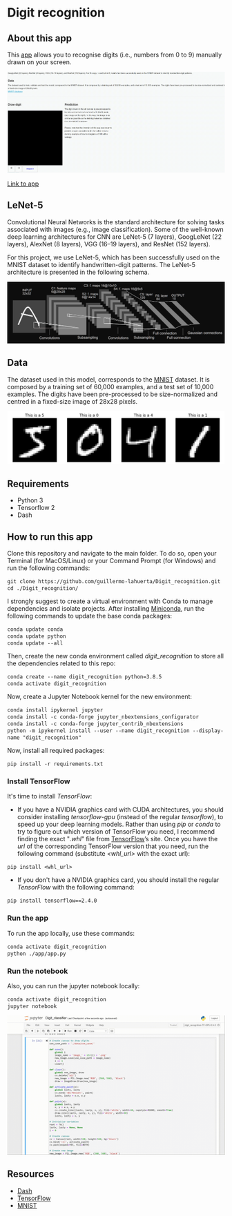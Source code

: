 # Digit recognition

## About this app

This [app](http://ec2-35-180-131-164.eu-west-3.compute.amazonaws.com:8080/) allows you to recognise digits (i.e., numbers from 0 to 9) manually drawn on your screen.

![](img/video_app.gif)

[Link to app](http://ec2-35-180-131-164.eu-west-3.compute.amazonaws.com:8080/)

## LeNet-5

Convolutional Neural Networks is the standard architecture for solving tasks associated with images (e.g., image classification). Some of the well-known deep learning architectures for CNN are LeNet-5 (7 layers), GoogLeNet (22 layers), AlexNet (8 layers), VGG (16–19 layers), and ResNet (152 layers).

For this project, we use LeNet-5, which has been successfully used on the MNIST dataset to identify handwritten-digit patterns. The LeNet-5 architecture is presented in the following schema.

![screenshot](img/lenet.png)

## Data

The dataset used in this model, corresponds to the [MNIST](http://yann.lecun.com/exdb/mnist/) dataset.
It is composed by a training set of 60,000 examples, and a test set of 10,000 examples.
The digits have been pre-processed to be size-normalized and centred in a fixed-size image of 28x28 pixels.

![screenshot](img/mnist.png)

## Requirements

* Python 3
* Tensorflow 2
* Dash

## How to run this app

Clone this repository and navigate to the main folder. To do so, open your Terminal (for MacOS/Linux) or your Command Prompt (for Windows) and run the following commands:
```
git clone https://github.com/guillermo-lahuerta/Digit_recognition.git
cd ./Digit_recognition/
```

I strongly suggest to create a virtual environment with Conda to manage dependencies and isolate projects. After installing [Miniconda](https://docs.conda.io/en/latest/miniconda.html), run the following commands to update the base conda packages:
```
conda update conda
conda update python
conda update --all
```

Then, create the new conda environment called *digit_recognition* to store all the dependencies related to this repo:
```
conda create --name digit_recognition python=3.8.5
conda activate digit_recognition
```

Now, create a Jupyter Notebook kernel for the new environment:
```
conda install ipykernel jupyter
conda install -c conda-forge jupyter_nbextensions_configurator
conda install -c conda-forge jupyter_contrib_nbextensions
python -m ipykernel install --user --name digit_recognition --display-name "digit_recognition"
```

Now, install all required packages:
```
pip install -r requirements.txt
```

### Install TensorFlow
It's time to install *TensorFlow*:

* If you have a NVIDIA graphics card with CUDA architectures, you should consider installing *tensorflow-gpu* (instead of the regular *tensorflow*), to speed up your deep learning models. Rather than using *pip* or *conda* to try to figure out which version of TensorFlow you need, I recommend finding the exact "*.whl*" file from [TensorFlow](https://www.tensorflow.org/install/pip#package-location)’s site. Once you have the *url* of the corresponding TensorFlow version that you need, run the following command (substitute *<whl_url>* with the exact url):
```
pip install <whl_url>
```

* If you don't have a NVIDIA graphics card, you should install the regular *TensorFlow* with the following command:
```
pip install tensorflow==2.4.0
```

### Run the app
To run the app locally, use these commands:
```
conda activate digit_recognition
python ./app/app.py
```

### Run the notebook
Also, you can run the jupyter notebook locally:
```
conda activate digit_recognition
jupyter notebook
```

![](img/video_notebook.gif)

## Resources

* [Dash](https://dash.plot.ly/)
* [TensorFlow](https://www.tensorflow.org/)
* [MNIST](http://yann.lecun.com/exdb/mnist/)
